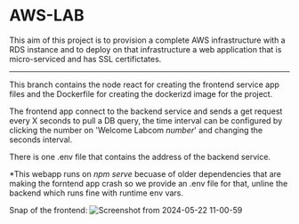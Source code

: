 # AWS-LAB
This aim of this project is to provision a complete AWS infrastructure with a RDS instance and to deploy on that infrastructure  a web application that is micro-serviced and has SSL certifictates.
___________________________
This branch contains the node react for creating the frontend service app files and the Dockerfile for creating the dockerizd image for the project.

The frontend app connect to the backend service and sends a get request every X seconds to pull a DB query, the time interval can be configured by clicking the number on 'Welcome Labcom *number*' and changing the seconds interval.

There is one .env file that contains the address of the backend service.

*This webapp runs on *npm serve* becuase of older dependencies that are making the forntend app crash so we provide an .env file for that, unline the backend which runs fine with runtime env vars.

Snap of the frontend:
![Screenshot from 2024-05-22 11-00-59](https://github.com/VadimV1/AWS-LAB/assets/20540663/9473838a-ec48-4f80-b742-f6a851abe1cc)
